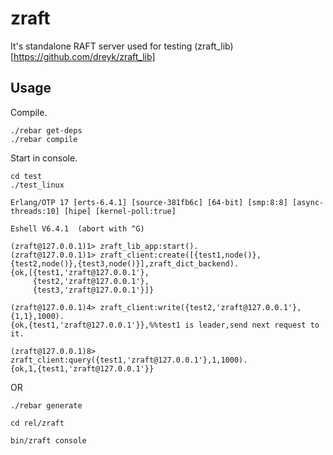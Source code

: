 # zraft

It's standalone RAFT server used for testing (zraft_lib)[https://github.com/dreyk/zraft_lib]

## Usage

Compile.

```
./rebar get-deps
./rebar compile

```

Start in console.

```
cd test
./test_linux

Erlang/OTP 17 [erts-6.4.1] [source-381fb6c] [64-bit] [smp:8:8] [async-threads:10] [hipe] [kernel-poll:true]

Eshell V6.4.1  (abort with ^G)

(zraft@127.0.0.1)1> zraft_lib_app:start().
(zraft@127.0.0.1)1> zraft_client:create([{test1,node()},{test2,node()},{test3,node()}],zraft_dict_backend).
{ok,[{test1,'zraft@127.0.0.1'},
     {test2,'zraft@127.0.0.1'},
     {test3,'zraft@127.0.0.1'}]}

(zraft@127.0.0.1)4> zraft_client:write({test2,'zraft@127.0.0.1'},{1,1},1000).
{ok,{test1,'zraft@127.0.0.1'}},%%test1 is leader,send next request to it.

(zraft@127.0.0.1)8> zraft_client:query({test1,'zraft@127.0.0.1'},1,1000).
{ok,1,{test1,'zraft@127.0.0.1'}}

```

OR

```
./rebar generate

cd rel/zraft

bin/zraft console

````
